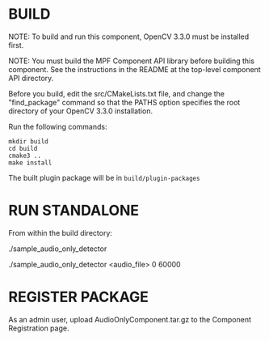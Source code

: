 # BUILD

NOTE: To build and run this component, OpenCV 3.3.0
      must be installed first.

NOTE: You must build the MPF Component API library before
      building this component. See the instructions
      in the README at the top-level component API
      directory.

Before you build, edit the src/CMakeLists.txt file, and change
the "find_package" command so that the PATHS option specifies
the root directory of your OpenCV 3.3.0 installation.

Run the following commands:
```
mkdir build
cd build
cmake3 ..
make install 
```
The built plugin package will be in `build/plugin-packages`


# RUN STANDALONE

From within the build directory:

./sample_audio_only_detector

./sample_audio_only_detector <audio_file> 0 60000


# REGISTER PACKAGE

As an admin user, upload AudioOnlyComponent.tar.gz
to the Component Registration page.

